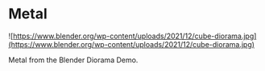 # Metal

![https://www.blender.org/wp-content/uploads/2021/12/cube-diorama.jpg](https://www.blender.org/wp-content/uploads/2021/12/cube-diorama.jpg)

Metal from the Blender Diorama Demo.